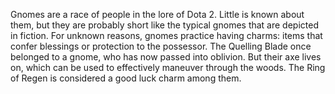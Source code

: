 Gnomes are a race of people in the lore of Dota 2.
Little is known about them, but they are probably short like the typical gnomes that are depicted in fiction.
For unknown reasons, gnomes practice having charms: items that confer blessings or protection to the possessor.
The  Quelling Blade once belonged to a gnome, who has now passed into oblivion. But their axe lives on, which can be used to effectively maneuver through the woods.
The  Ring of Regen is considered a good luck charm among them.
